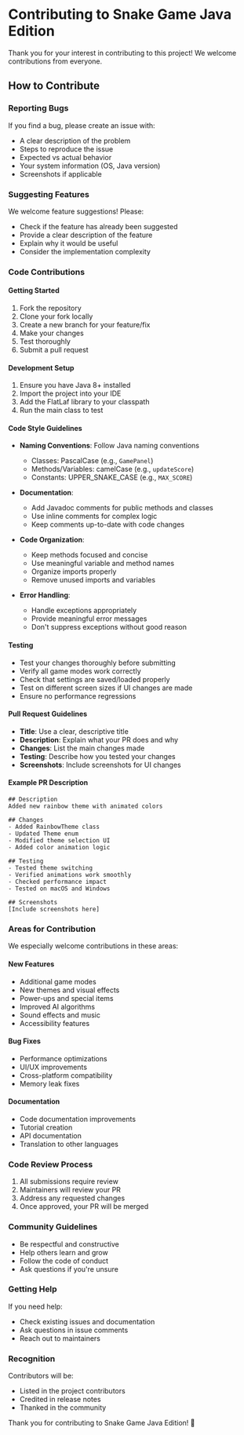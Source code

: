 # Contributing to Snake Game Java Edition

Thank you for your interest in contributing to this project! We welcome contributions from everyone.

## How to Contribute

### Reporting Bugs

If you find a bug, please create an issue with:
- A clear description of the problem
- Steps to reproduce the issue
- Expected vs actual behavior
- Your system information (OS, Java version)
- Screenshots if applicable

### Suggesting Features

We welcome feature suggestions! Please:
- Check if the feature has already been suggested
- Provide a clear description of the feature
- Explain why it would be useful
- Consider the implementation complexity

### Code Contributions

#### Getting Started

1. Fork the repository
2. Clone your fork locally
3. Create a new branch for your feature/fix
4. Make your changes
5. Test thoroughly
6. Submit a pull request

#### Development Setup

1. Ensure you have Java 8+ installed
2. Import the project into your IDE
3. Add the FlatLaf library to your classpath
4. Run the main class to test

#### Code Style Guidelines

- **Naming Conventions**: Follow Java naming conventions
  - Classes: PascalCase (e.g., `GamePanel`)
  - Methods/Variables: camelCase (e.g., `updateScore`)
  - Constants: UPPER_SNAKE_CASE (e.g., `MAX_SCORE`)

- **Documentation**: 
  - Add Javadoc comments for public methods and classes
  - Use inline comments for complex logic
  - Keep comments up-to-date with code changes

- **Code Organization**:
  - Keep methods focused and concise
  - Use meaningful variable and method names
  - Organize imports properly
  - Remove unused imports and variables

- **Error Handling**:
  - Handle exceptions appropriately
  - Provide meaningful error messages
  - Don't suppress exceptions without good reason

#### Testing

- Test your changes thoroughly before submitting
- Verify all game modes work correctly
- Check that settings are saved/loaded properly
- Test on different screen sizes if UI changes are made
- Ensure no performance regressions

#### Pull Request Guidelines

- **Title**: Use a clear, descriptive title
- **Description**: Explain what your PR does and why
- **Changes**: List the main changes made
- **Testing**: Describe how you tested your changes
- **Screenshots**: Include screenshots for UI changes

#### Example PR Description

```
## Description
Added new rainbow theme with animated colors

## Changes
- Added RainbowTheme class
- Updated Theme enum
- Modified theme selection UI
- Added color animation logic

## Testing
- Tested theme switching
- Verified animations work smoothly
- Checked performance impact
- Tested on macOS and Windows

## Screenshots
[Include screenshots here]
```

### Areas for Contribution

We especially welcome contributions in these areas:

#### New Features
- Additional game modes
- New themes and visual effects
- Power-ups and special items
- Improved AI algorithms
- Sound effects and music
- Accessibility features

#### Bug Fixes
- Performance optimizations
- UI/UX improvements
- Cross-platform compatibility
- Memory leak fixes

#### Documentation
- Code documentation improvements
- Tutorial creation
- API documentation
- Translation to other languages

### Code Review Process

1. All submissions require review
2. Maintainers will review your PR
3. Address any requested changes
4. Once approved, your PR will be merged

### Community Guidelines

- Be respectful and constructive
- Help others learn and grow
- Follow the code of conduct
- Ask questions if you're unsure

### Getting Help

If you need help:
- Check existing issues and documentation
- Ask questions in issue comments
- Reach out to maintainers

### Recognition

Contributors will be:
- Listed in the project contributors
- Credited in release notes
- Thanked in the community

Thank you for contributing to Snake Game Java Edition! 🐍